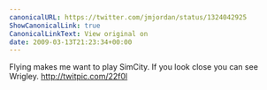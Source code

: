 ```yaml
---
canonicalURL: https://twitter.com/jmjordan/status/1324042925
ShowCanonicalLink: true
CanonicalLinkText: View original on
date: 2009-03-13T21:23:34+00:00
---
```

Flying makes me want to play SimCity. If you look close you can see Wrigley.  http://twitpic.com/22f0l